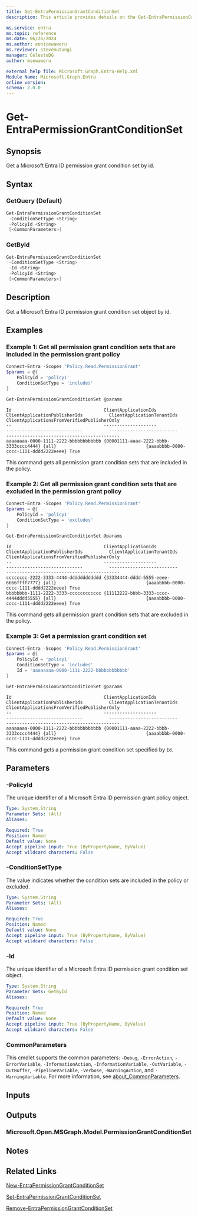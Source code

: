```yaml
---
title: Get-EntraPermissionGrantConditionSet
description: This article provides details on the Get-EntraPermissionGrantConditionSet command.

ms.service: entra
ms.topic: reference
ms.date: 06/26/2024
ms.author: eunicewaweru
ms.reviewer: stevemutungi
manager: CelesteDG
author: msewaweru

external help file: Microsoft.Graph.Entra-Help.xml
Module Name: Microsoft.Graph.Entra
online version:
schema: 2.0.0
---
```


# Get-EntraPermissionGrantConditionSet

## Synopsis

Get a Microsoft Entra ID permission grant condition set by id.

## Syntax

### GetQuery (Default)

```powershell
Get-EntraPermissionGrantConditionSet 
 -ConditionSetType <String> 
 -PolicyId <String> 
 [<CommonParameters>]
```

### GetById

```powershell
Get-EntraPermissionGrantConditionSet 
 -ConditionSetType <String> 
 -Id <String> 
 -PolicyId <String>
 [<CommonParameters>]
```

## Description

Get a Microsoft Entra ID permission grant condition set object by id.

## Examples

### Example 1: Get all permission grant condition sets that are included in the permission grant policy

```powershell
Connect-Entra -Scopes 'Policy.Read.PermissionGrant'
$params = @{
    PolicyId = 'policy1'
    ConditionSetType = 'includes'
}

Get-EntraPermissionGrantConditionSet @params
```

```output
Id                                   ClientApplicationIds                   ClientApplicationPublisherIds          ClientApplicationTenantIds             ClientApplicationsFromVerifiedPublisherOnly
--                                   --------------------                   -----------------------------          --------------------------             -------------------------------------------
aaaaaaaa-0000-1111-2222-bbbbbbbbbbbb {00001111-aaaa-2222-bbbb-3333cccc4444} {all}                                  {aaaabbbb-0000-cccc-1111-dddd2222eeee} True
```

This command gets all permission grant condition sets that are included in the policy.

### Example 2: Get all permission grant condition sets that are excluded in the permission grant policy

```powershell
Connect-Entra -Scopes 'Policy.Read.PermissionGrant'
$params = @{
    PolicyId = 'policy1'
    ConditionSetType = 'excludes'
}

Get-EntraPermissionGrantConditionSet @params
```

```output
Id                                   ClientApplicationIds                   ClientApplicationPublisherIds          ClientApplicationTenantIds             ClientApplicationsFromVerifiedPublisherOnly
--                                   --------------------                   -----------------------------          --------------------------             -------------------------------------------
cccccccc-2222-3333-4444-dddddddddddd {33334444-dddd-5555-eeee-6666ffff7777} {all}                                  {aaaabbbb-0000-cccc-1111-dddd2222eeee} True
bbbbbbbb-1111-2222-3333-cccccccccccc {11112222-bbbb-3333-cccc-4444dddd5555} {all}                                  {aaaabbbb-0000-cccc-1111-dddd2222eeee} True
```

This command gets all permission grant condition sets that are excluded in the policy.

### Example 3: Get a permission grant condition set

```powershell
Connect-Entra -Scopes 'Policy.Read.PermissionGrant'
$params = @{
    PolicyId = 'policy1'
    ConditionSetType = 'includes'
    Id = 'aaaaaaaa-0000-1111-2222-bbbbbbbbbbbb'
}

Get-EntraPermissionGrantConditionSet @params
```

```output
Id                                   ClientApplicationIds                   ClientApplicationPublisherIds          ClientApplicationTenantIds             ClientApplicationsFromVerifiedPublisherOnly
--                                   --------------------                   -----------------------------          --------------------------             -------------------------------------------
aaaaaaaa-0000-1111-2222-bbbbbbbbbbbb {00001111-aaaa-2222-bbbb-3333cccc4444} {all}                                  {aaaabbbb-0000-cccc-1111-dddd2222eeee} True
```

This command gets a permission grant condition set specified by `Id`.

## Parameters

### -PolicyId

The unique identifier of a Microsoft Entra ID permission grant policy object.

```yaml
Type: System.String
Parameter Sets: (All)
Aliases:

Required: True
Position: Named
Default value: None
Accept pipeline input: True (ByPropertyName, ByValue)
Accept wildcard characters: False
```

### -ConditionSetType

The value indicates whether the condition sets are included in the policy or excluded.

```yaml
Type: System.String
Parameter Sets: (All)
Aliases:

Required: True
Position: Named
Default value: None
Accept pipeline input: True (ByPropertyName, ByValue)
Accept wildcard characters: False
```

### -Id

The unique identifier of a Microsoft Entra ID permission grant condition set object.

```yaml
Type: System.String
Parameter Sets: GetById
Aliases:

Required: True
Position: Named
Default value: None
Accept pipeline input: True (ByPropertyName, ByValue)
Accept wildcard characters: False
```

### CommonParameters

This cmdlet supports the common parameters: `-Debug`, `-ErrorAction`, `-ErrorVariable`, `-InformationAction`, `-InformationVariable`, `-OutVariable`, `-OutBuffer`, `-PipelineVariable`, `-Verbose`, `-WarningAction`, and `-WarningVariable`. For more information, see [about_CommonParameters](https://go.microsoft.com/fwlink/?LinkID=113216).

## Inputs

## Outputs

### Microsoft.Open.MSGraph.Model.PermissionGrantConditionSet

## Notes

## Related Links

[New-EntraPermissionGrantConditionSet](New-EntraPermissionGrantConditionSet.md)

[Set-EntraPermissionGrantConditionSet](Set-EntraPermissionGrantConditionSet.md)

[Remove-EntraPermissionGrantConditionSet](Remove-EntraPermissionGrantConditionSet.md)
